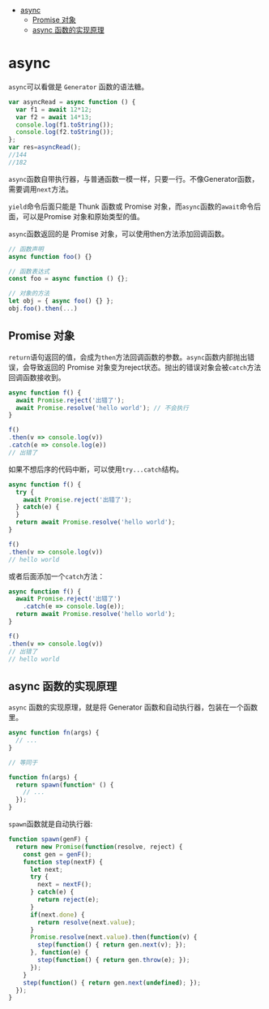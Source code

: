 
<!-- toc orderedList:0 depthFrom:1 depthTo:6 -->

* [async](#async)
    * [Promise 对象](#promise-对象)
    * [async 函数的实现原理](#async-函数的实现原理)

<!-- tocstop -->

# async
`async`可以看做是 `Generator` 函数的语法糖。

```js
var asyncRead = async function () {
  var f1 = await 12*12;
  var f2 = await 14*13;
  console.log(f1.toString());
  console.log(f2.toString());
};
var res=asyncRead();
//144
//182
```
`async`函数自带执行器，与普通函数一模一样，只要一行。不像Generator函数，需要调用`next`方法。

`yield`命令后面只能是 Thunk 函数或 Promise 对象，而`async`函数的`await`命令后面，可以是Promise 对象和原始类型的值。

`async`函数返回的是 Promise 对象，可以使用then方法添加回调函数。

```js
// 函数声明
async function foo() {}

// 函数表达式
const foo = async function () {};

// 对象的方法
let obj = { async foo() {} };
obj.foo().then(...)
```
## Promise 对象

`return`语句返回的值，会成为`then`方法回调函数的参数。`async`函数内部抛出错误，会导致返回的 Promise 对象变为reject状态。抛出的错误对象会被`catch`方法回调函数接收到。

```js
async function f() {
  await Promise.reject('出错了');
  await Promise.resolve('hello world'); // 不会执行
}

f()
.then(v => console.log(v))
.catch(e => console.log(e))
// 出错了
```

如果不想后序的代码中断，可以使用`try...catch`结构。

```js
async function f() {
  try {
    await Promise.reject('出错了');
  } catch(e) {
  }
  return await Promise.resolve('hello world');
}

f()
.then(v => console.log(v))
// hello world
```

或者后面添加一个`catch`方法：

```js
async function f() {
  await Promise.reject('出错了')
    .catch(e => console.log(e));
  return await Promise.resolve('hello world');
}

f()
.then(v => console.log(v))
// 出错了
// hello world
```

## async 函数的实现原理

`async` 函数的实现原理，就是将 Generator 函数和自动执行器，包装在一个函数里。

```js
async function fn(args) {
  // ...
}

// 等同于

function fn(args) {
  return spawn(function* () {
    // ...
  });
}
```

`spawn`函数就是自动执行器:

```js
function spawn(genF) {
  return new Promise(function(resolve, reject) {
    const gen = genF();
    function step(nextF) {
      let next;
      try {
        next = nextF();
      } catch(e) {
        return reject(e);
      }
      if(next.done) {
        return resolve(next.value);
      }
      Promise.resolve(next.value).then(function(v) {
        step(function() { return gen.next(v); });
      }, function(e) {
        step(function() { return gen.throw(e); });
      });
    }
    step(function() { return gen.next(undefined); });
  });
}
```